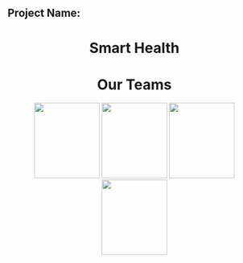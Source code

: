 ## Project Name:
<h1 align="center">Smart Health</h1>

<h1 align="center">Our Teams</h1>
<p align="center">
  <img  src="https://user-images.githubusercontent.com/80643467/166429043-4986bd8e-267a-468f-870b-72d001dbd3f8.png" height="150" width="130"/>
  <img  src="https://user-images.githubusercontent.com/80643467/166429969-6c323329-e5f2-4212-91b1-df61ebea9c5a.jpg" height="150" width="130"/> 
  <img  src="https://user-images.githubusercontent.com/80643467/166429998-ada4484a-62db-4615-9aa9-3a7de6de97ad.png" height="150" width="130"/>
  <img  src="https://user-images.githubusercontent.com/80643467/166430174-586a74b1-3019-4400-9f53-9e2d33b90ab2.png" height="150" width="130"/>
</p>
